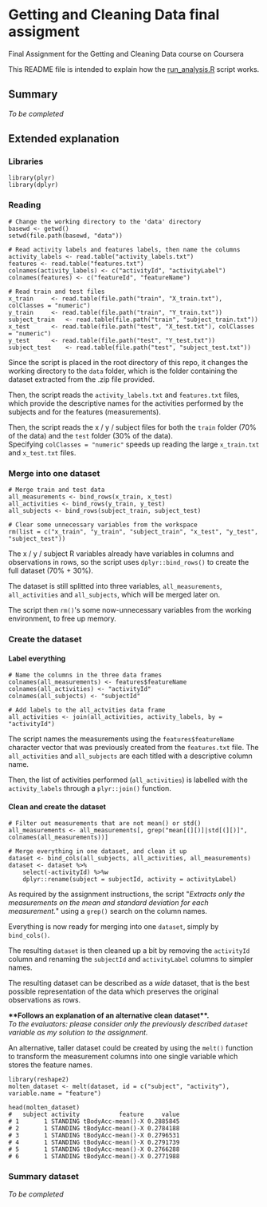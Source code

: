 # Getting and Cleaning Data final assigment
Final Assignment for the Getting and Cleaning Data course on Coursera

This README file is intended to explain how the [run_analysis.R](run_analysis.R) script works.

## Summary

*To be completed*

## Extended explanation

### Libraries

```{r}
library(plyr)
library(dplyr)
```

### Reading

```{r}
# Change the working directory to the 'data' directory
basewd <- getwd()
setwd(file.path(basewd, "data"))

# Read activity labels and features labels, then name the columns
activity_labels <- read.table("activity_labels.txt")
features <- read.table("features.txt")
colnames(activity_labels) <- c("activityId", "activityLabel")
colnames(features) <- c("featureId", "featureName")

# Read train and test files
x_train 	<- read.table(file.path("train", "X_train.txt"), colClasses = "numeric")
y_train 	<- read.table(file.path("train", "Y_train.txt"))
subject_train 	<- read.table(file.path("train", "subject_train.txt"))
x_test 		<- read.table(file.path("test", "X_test.txt"), colClasses = "numeric")
y_test 		<- read.table(file.path("test", "Y_test.txt"))
subject_test 	<- read.table(file.path("test", "subject_test.txt"))
```

Since the script is placed in the root directory of this repo, it changes the working directory to the `data` folder, which is the folder containing the dataset extracted from the .zip file provided.

Then, the script reads the `activity_labels.txt` and `features.txt` files, which provide the descriptive names for the activities performed by the subjects and for the features (measurements).

Then, the script reads the x / y / subject files for both the `train` folder (70% of the data) and the `test` folder (30% of the data).  
Specifying `colClasses = "numeric"` speeds up reading the large `x_train.txt` and `x_test.txt` files.

### Merge into one dataset

```{r}
# Merge train and test data
all_measurements <- bind_rows(x_train, x_test)
all_activities <- bind_rows(y_train, y_test)
all_subjects <- bind_rows(subject_train, subject_test)

# Clear some unnecessary variables from the workspace
rm(list = c("x_train", "y_train", "subject_train", "x_test", "y_test", "subject_test"))
```

The x / y / subject R variables already have variables in columns and observations in rows, so the script uses `dplyr::bind_rows()` to create the full dataset (70% + 30%).

The dataset is still splitted into three variables, `all_measurements`, `all_activities` and `all_subjects`, which will be merged later on.

The script then `rm()`'s some now-unnecessary variables from the working environment, to free up memory.

### Create the dataset

#### Label everything

```{r}
# Name the columns in the three data frames
colnames(all_measurements) <- features$featureName
colnames(all_activities) <- "activityId"
colnames(all_subjects) <- "subjectId"

# Add labels to the all_actvities data frame
all_activities <- join(all_activities, activity_labels, by = "activityId")
```

The script names the measurements using the `features$featureName` character vector that was previously created from the `features.txt` file. The `all_activities` and `all_subjects` are each titled with a descriptive column name.

Then, the list of activities performed (`all_activities`) is labelled with the `activity_labels` through a `plyr::join()` function.

#### Clean and create the dataset

```{r}
# Filter out measurements that are not mean() or std()
all_measurements <- all_measurements[, grep("mean[(][)]|std[(][)]", colnames(all_measurements))]

# Merge everything in one dataset, and clean it up
dataset <- bind_cols(all_subjects, all_activities, all_measurements)
dataset <- dataset %>%
    select(-activityId) %>%w
    dplyr::rename(subject = subjectId, activity = activityLabel)
```

As required by the assignment instructions, the script "*Extracts only the measurements on the mean and standard deviation for each measurement.*" using a `grep()` search on the column names.

Everything is now ready for merging into one `dataset`, simply by `bind_cols()`.

The resulting `dataset` is then cleaned up a bit by removing the `activityId` column and renaming the `subjectId` and `activityLabel` columns to simpler names.

The resulting dataset can be described as a *wide* dataset, that is the best possible representation of the data which preserves the original observations as rows.

**\*\*Follows an explanation of an alternative clean dataset\*\*.**  
*To the evaluators: please consider only the previously described `dataset` variable as my solution to the assignment.*

An alternative, taller dataset could be created by using the `melt()` function to transform the measurement columns into one single variable which stores the feature names.

```{r}
library(reshape2)
molten_dataset <- melt(dataset, id = c("subject", "activity"), variable.name = "feature")

head(molten_dataset)
#   subject activity           feature     value
# 1       1 STANDING tBodyAcc-mean()-X 0.2885845
# 2       1 STANDING tBodyAcc-mean()-X 0.2784188
# 3       1 STANDING tBodyAcc-mean()-X 0.2796531
# 4       1 STANDING tBodyAcc-mean()-X 0.2791739
# 5       1 STANDING tBodyAcc-mean()-X 0.2766288
# 6       1 STANDING tBodyAcc-mean()-X 0.2771988
```

### Summary dataset

*To be completed*